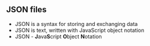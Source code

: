 ## JSON files

- JSON is a syntax for storing and exchanging data
- JSON is text, written with JavaScript object notation
- JSON - **J**ava**S**cript **O**bject **N**otation
